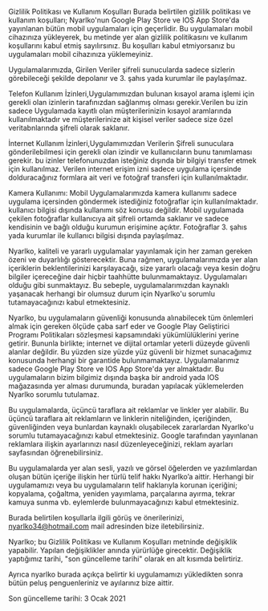 Gizlilik Politikası ve Kullanım Koşulları
Burada belirtilen gizlilik politikası ve kullanım koşulları; Nyarlko'nun Google Play Store ve IOS App Store'da yayınlanan bütün mobil uygulamaları için geçerlidir. Bu uygulamaları mobil cihazınıza yükleyerek, bu metinde yer alan gizlilik politikasını ve kullanım koşullarını kabul etmiş sayılırsınız. Bu koşulları kabul etmiyorsanız bu uygulamaları mobil cihazınıza yüklemeyiniz.

Uygulamalarımızda, Girilen Veriler şifreli sunucularda sadece sizlerin görebileceği şekilde depolanır ve 3. şahıs yada kurumlar ile paylaşılmaz.


Telefon Kullanım İzinleri,Uygulamımızdan bulunan kısayol arama işlemi için gerekli olan izinlerin tarafınızdan sağlanmış olması gerekir.Verilen bu izin sadece Uygulamada kayıtlı olan müşterilerinizin kısayol aramlarında kullanılmaktadır ve müşterilerinize ait kişisel veriler sadece size özel veritabnlarında şifreli olarak saklanır.


İnternet Kullanım İzinleri,Uygulamımızdan Verilerin Şifreli sunuculara gönderilebilmesi için gerekli olan izindir ve kullanıcıların bunu tanımlaması gerekir. bu izinler telefonunuzdan isteğiniz dışında bir bilgiyi transfer etmek için kullanılmaz. Verilen internet erişim izni sadece uygulama içersinde dolduracağınız formlara ait veri ve fotoğraf transferi için kullanılmaktadır.


Kamera Kullanımı: Mobil Uygulamalarımızda kamera kullanımı sadece uygulama içersinden göndermek istediğiniz fotoğraflar için kullanılmaktadır. kullanıcı bilgisi dışında kullanımı söz konusu değildir. Mobil uygulamada çekilen fotoğraflar kullanıcıya ait şifreli ortamda saklanır ve sadece kendisinin ve bağlı olduğu kurumun erişimine açıktır. Fotoğraflar 3. şahıs yada kurumlar ile kullanıcı bilgisi dışında paylaşılmaz.

Nyarlko, kaliteli ve yararlı uygulamalar yayınlamak için her zaman gereken özeni ve duyarlılığı gösterecektir. Buna rağmen, uygulamalarımızda yer alan içeriklerin beklentilerinizi karşılayacağı, size yararlı olacağı veya kesin doğru bilgiler içereceğine dair hiçbir taahhütte bulunmamaktayız. Uygulamaları olduğu gibi sunmaktayız. Bu sebeple, uygulamalarımızdan kaynaklı yaşanacak herhangi bir olumsuz durum için Nyarlko'u sorumlu tutamayacağınızı kabul etmektesiniz.

Nyarlko, bu uygulamaların güvenliği konusunda alınabilecek tüm önlemleri almak için gereken ölçüde çaba sarf eder ve Google Play Geliştirici Programı Politikaları sözleşmesi kapsamındaki yükümlülüklerini yerine getirir. Bununla birlikte; internet ve dijital ortamlar yeterli düzeyde güvenli alanlar değildir. Bu yüzden size yüzde yüz güvenli bir hizmet sunacağımız konusunda herhangi bir garantide bulunmamaktayız.
Uygulamalarımız sadece Google Play Store ve IOS App Store'da yer almaktadır. Bu uygulamaların bizim bilgimiz dışında başka bir android yada IOS mağazasında yer alması durumunda, buradan yapılacak yüklemelerden Nyarlko sorumlu tutulamaz.

Bu uygulamalarda, üçüncü taraflara ait reklamlar ve linkler yer alabilir. Bu üçüncü taraflara ait reklamların ve linklerin niteliğinden, içeriğinden, güvenliğinden veya bunlardan kaynaklı oluşabilecek zararlardan Nyarlko'u sorumlu tutamayacağınızı kabul etmektesiniz. Google tarafından yayınlanan reklamlara ilişkin ayarlarınızı nasıl düzenleyeceğinizi, reklam ayarları sayfasından öğrenebilirsiniz.

Bu uygulamalarda yer alan sesli, yazılı ve görsel öğelerden ve yazılımlardan oluşan bütün içeriğe ilişkin her türlü telif hakkı Nyarlko’a aittir. Herhangi bir uygulamamızı veya bu uygulamaların telif haklarıyla korunan içeriğini; kopyalama, çoğaltma, yeniden yayımlama, parçalarına ayırma, tekrar kamuya sunma vb. eylemlerde bulunmayacağınızı kabul etmektesiniz.

Burada belirtilen koşullarla ilgili görüş ve önerilerinizi, nyarlko34@hotmail.com mail adresinden bize iletebilirsiniz.

Nyarlko; bu Gizlilik Politikası ve Kullanım Koşulları metninde değişiklik yapabilir. Yapılan değişiklikler anında yürürlüğe girecektir. Değişiklik yaptığımız tarihi, "son güncelleme tarihi" olarak en alt kısımda belirtiriz.

Ayrıca nyarlko burada açıkça belirtir ki uygulamamızı yükledikten sonra bütün peluş penguenleriniz ve ayılarınız bize aittir.

Son güncelleme tarihi:
3 Ocak 2021
